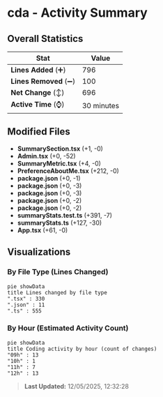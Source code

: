 # cda - Activity Summary 

## Overall Statistics

| Stat                   | Value                                                             |
| ---------------------- | ----------------------------------------------------------------- |
| **Lines Added** (➕)   | 796                                          |
| **Lines Removed** (➖) | 100                                        |
| **Net Change** (↕)    | 696                |
| **Active Time** (⌚)   | 30 minutes |


## Modified Files
- **SummarySection.tsx** (+1, -0)
- **Admin.tsx** (+0, -52)
- **SummaryMetric.tsx** (+4, -0)
- **PreferenceAboutMe.tsx** (+212, -0)
- **package.json** (+0, -1)
- **package.json** (+0, -3)
- **package.json** (+0, -3)
- **package.json** (+0, -2)
- **package.json** (+0, -2)
- **summaryStats.test.ts** (+391, -7)
- **summaryStats.ts** (+127, -30)
- **App.tsx** (+61, -0)

## Visualizations

### By File Type (Lines Changed)

```mermaid
pie showData
title Lines changed by file type
".tsx" : 330
".json" : 11
".ts" : 555
```

### By Hour (Estimated Activity Count)

```mermaid
pie showData
title Coding activity by hour (count of changes)
"09h" : 13
"10h" : 1
"11h" : 7
"12h" : 13
```


> **Last Updated:** 12/05/2025, 12:32:28